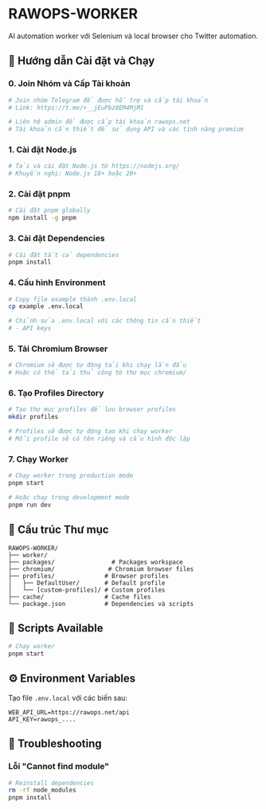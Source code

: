 # RAWOPS-WORKER

AI automation worker với Selenium và local browser cho Twitter automation.

## 🚀 Hướng dẫn Cài đặt và Chạy

### 0. Join Nhóm và Cấp Tài khoản
```bash
# Join nhóm Telegram để được hỗ trợ và cấp tài khoản
# Link: https://t.me/+__jEuPbz8EM4MjM1

# Liên hệ admin để được cấp tài khoản rawops.net
# Tài khoản cần thiết để sử dụng API và các tính năng premium
```

### 1. Cài đặt Node.js
```bash
# Tải và cài đặt Node.js từ https://nodejs.org/
# Khuyến nghị: Node.js 18+ hoặc 20+
```

### 2. Cài đặt pnpm
```bash
# Cài đặt pnpm globally
npm install -g pnpm
```

### 3. Cài đặt Dependencies
```bash
# Cài đặt tất cả dependencies
pnpm install
```

### 4. Cấu hình Environment
```bash
# Copy file example thành .env.local
cp example .env.local

# Chỉnh sửa .env.local với các thông tin cần thiết
# - API keys
```

### 5. Tải Chromium Browser
```bash
# Chromium sẽ được tự động tải khi chạy lần đầu
# Hoặc có thể tải thủ công từ thư mục chromium/
```

### 6. Tạo Profiles Directory
```bash
# Tạo thư mục profiles để lưu browser profiles
mkdir profiles

# Profiles sẽ được tự động tạo khi chạy worker
# Mỗi profile sẽ có tên riêng và cấu hình độc lập
```

### 7. Chạy Worker
```bash
# Chạy worker trong production mode
pnpm start

# Hoặc chạy trong development mode
pnpm run dev
```

## 📁 Cấu trúc Thư mục

```
RAWOPS-WORKER/
├── worker/
├── packages/                # Packages workspace
├── chromium/               # Chromium browser files
├── profiles/              # Browser profiles
│   ├── DefaultUser/       # Default profile
│   └── [custom-profiles]/ # Custom profiles
├── cache/                 # Cache files
└── package.json           # Dependencies và scripts
```

## 🔧 Scripts Available

```bash
# Chạy worker
pnpm start
```

## ⚙️ Environment Variables

Tạo file `.env.local` với các biến sau:

```env
WEB_API_URL=https://rawops.net/api
API_KEY=rawops_....
```

## 🐛 Troubleshooting

### Lỗi "Cannot find module"
```bash
# Reinstall dependencies
rm -rf node_modules
pnpm install
```

